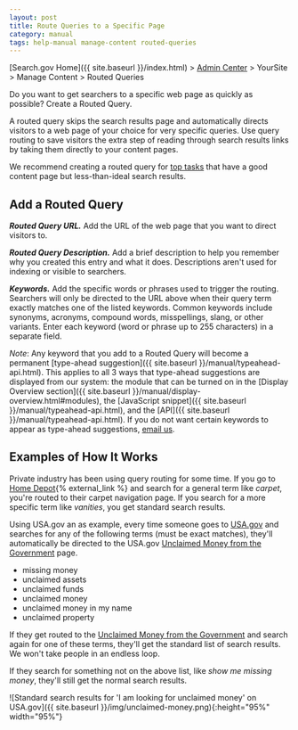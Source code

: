 ```yaml
---
layout: post
title: Route Queries to a Specific Page
category: manual
tags: help-manual manage-content routed-queries
---
```


[Search.gov Home]({{ site.baseurl }}/index.html) > [Admin Center](https://search.usa.gov/sites/) > YourSite > Manage Content > Routed Queries

Do you want to get searchers to a specific web page as quickly as possible? Create a Routed Query.

A routed query skips the search results page and automatically directs visitors to a web page of your choice for very specific queries. Use query routing to save visitors the extra step of reading through search results links by taking them directly to your content pages.

We recommend creating a routed query for [top tasks](http://www.digitalgov.gov/2015/02/06/top-task-usability-design-for-your-users/) that have a good content page but less-than-ideal search results.

## Add a Routed Query

***Routed Query URL.*** Add the URL of the web page that you want to direct visitors to.

***Routed Query Description.*** Add a brief description to help you remember why you created this entry and what it does. Descriptions aren't used for indexing or visible to searchers.

***Keywords.*** Add the specific words or phrases used to trigger the routing. Searchers will only be directed to the URL above when their query term exactly matches one of the listed keywords. Common keywords include synonyms, acronyms, compound words, misspellings, slang, or other variants. Enter each keyword (word or phrase up to 255 characters) in a separate field. 

*Note*: Any keyword that you add to a Routed Query will become a permanent [type-ahead suggestion]({{ site.baseurl }}/manual/typeahead-api.html). This applies to all 3 ways that type-ahead suggestions are displayed from our system: the module that can be turned on in the [Display Overview section]({{ site.baseurl }}/manual/display-overview.html#modules), the [JavaScript snippet]({{ site.baseurl }}/manual/typeahead-api.html), and the [API]({{ site.baseurl }}/manual/typeahead-api.html). If you do not want certain keywords to appear as type-ahead suggestions, [email us](mailto:search@support.digitalgov.gov).

## Examples of How It Works

Private industry has been using query routing for some time. If you go to [Home Depot](http://www.homedepot.com/){% external_link %} and search for a general term like *carpet*, you're routed to their carpet navigation page. If you search for a more specific term like *vanities*, you get standard search results.

Using USA.gov an as example, every time someone goes to [USA.gov](https://www.usa.gov) and searches for any of the following terms (must be exact matches), they'll automatically be directed to the USA.gov [Unclaimed Money from the Government](https://www.usa.gov/unclaimed-money) page.

* missing money
* unclaimed assets
* unclaimed funds
* unclaimed money
* unclaimed money in my name
* unclaimed property

If they get routed to the [Unclaimed Money from the Government](https://www.usa.gov/unclaimed-money) and search again for one of these terms, they'll get the standard list of search results. We won't take people in an endless loop.

If they search for something not on the above list, like *show me missing money*, they'll still get the normal search results. 

![Standard search results for 'I am looking for unclaimed money' on USA.gov]({{ site.baseurl }}/img/unclaimed-money.png){:height="95%" width="95%"}
